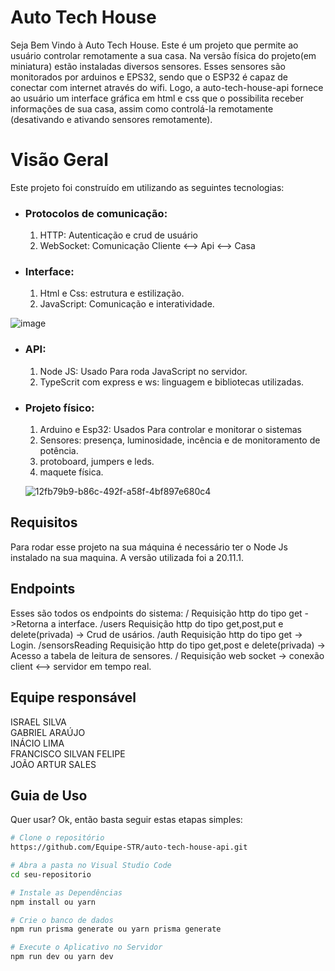 # Auto Tech House

Seja Bem Vindo à Auto Tech House. Este é um projeto que permite ao usuário controlar remotamente a sua casa. Na versão física do projeto(em miniatura) estão instaladas diversos sensores. Esses sensores são monitorados por arduinos e EPS32, sendo que o ESP32 é capaz de conectar com internet através do wifi.
Logo, a auto-tech-house-api fornece ao usuário um interface gráfica em html e css que o possibilita receber informações de sua casa, assim como controlá-la remotamente (desativando e ativando
sensores remotamente).

# Visão Geral

Este projeto foi construído em utilizando as seguintes tecnologias:

- ### Protocolos de comunicação:
  1. HTTP: Autenticação e crud de usuário
  2. WebSocket: Comunicação Cliente <--> Api <--> Casa
- ### Interface:
  1. Html e Css: estrutura e estilização.
  2. JavaScript: Comunicação e interatividade.
     
![image](https://github.com/Equipe-STR/auto-tech-house-api/assets/115730575/8d021d47-5e4c-47a2-b32f-c4e351834fb3)

- ### API:
  1. Node JS: Usado Para roda JavaScript no servidor.
  2. TypeScrit com express e ws: linguagem e bibliotecas utilizadas.

- ### Projeto físico:
  1. Arduino e Esp32: Usados Para controlar e monitorar o sistemas
  2. Sensores: presença, luminosidade, incência e de monitoramento de potência.
  3. protoboard, jumpers e leds.
  4. maquete física.
     
  ![12fb79b9-b86c-492f-a58f-4bf897e680c4](https://github.com/Equipe-STR/auto-tech-house-api/assets/115730575/d4b2f235-2c06-4d0a-9404-e01eaaa5ac47)

     


## Requisitos
Para rodar esse projeto na sua máquina é necessário ter o Node Js instalado na sua maquina. A versão utilizada foi a 20.11.1.

## Endpoints
Esses são todos os endpoints do sistema:
/ Requisição http do tipo get ->Retorna a interface.
/users Requisição http do tipo get,post,put e delete(privada) -> Crud de usários.
/auth Requisição http do tipo get -> Login.
/sensorsReading Requisição http do tipo get,post e delete(privada) -> Acesso a tabela de leitura de sensores.
/ Requisição web socket -> conexão client <--> servidor em tempo real.


## Equipe responsável 

ISRAEL SILVA <br>
GABRIEL ARAÚJO <br>
INÁCIO LIMA <br>
FRANCISCO SILVAN FELIPE <br>
JOÃO ARTUR SALES


## Guia de Uso

Quer usar? Ok, então basta seguir estas etapas simples:

```bash
# Clone o repositório
https://github.com/Equipe-STR/auto-tech-house-api.git

# Abra a pasta no Visual Studio Code
cd seu-repositorio

# Instale as Dependências
npm install ou yarn

# Crie o banco de dados
npm run prisma generate ou yarn prisma generate

# Execute o Aplicativo no Servidor
npm run dev ou yarn dev
